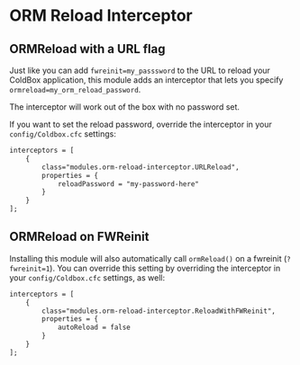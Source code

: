# ORM Reload Interceptor

## ORMReload with a URL flag

Just like you can add `fwreinit=my_passsword` to the URL to reload your ColdBox application,
this module adds an interceptor that lets you specify `ormreload=my_orm_reload_password`.

The interceptor will work out of the box with no password set.

If you want to set the reload password, override the interceptor in your `config/Coldbox.cfc` settings:

```cfc
interceptors = [
	{
		class="modules.orm-reload-interceptor.URLReload",
		properties = {
			reloadPassword = "my-password-here"
		}
	}
];
```

## ORMReload on FWReinit

Installing this module will also automatically call `ormReload()` on a fwreinit (`?fwreinit=1`).
You can override this setting by overriding the interceptor in your `config/Coldbox.cfc` settings, as well:

```cfc
interceptors = [
	{
		class="modules.orm-reload-interceptor.ReloadWithFWReinit",
		properties = {
			autoReload = false
		}
	}
];
```